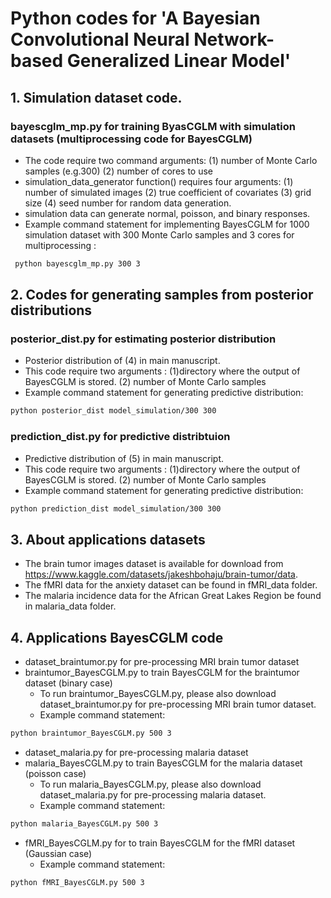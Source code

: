 # Python codes for 'A Bayesian Convolutional Neural Network-based Generalized Linear Model'

## 1. Simulation dataset code. 
### bayescglm_mp.py for training ByasCGLM with simulation datasets (multiprocessing code for BayesCGLM)
* The code require two command arguments: (1) number of Monte Carlo samples (e.g.300) (2) number of cores to use
* simulation_data_generator function() requires four arguments:  (1) number of simulated images (2) true coefficient of covariates (3) grid size (4) seed number for random data generation.
* simulation data can generate normal, poisson, and binary responses. 
* Example command statement for implementing BayesCGLM for 1000 simulation dataset with 300 Monte Carlo samples and 3 cores for multiprocessing :
```diff
 python bayescglm_mp.py 300 3 
```
## 2. Codes for generating samples from posterior distributions 
### posterior_dist.py for estimating posterior distribution 
* Posterior distribution of (4) in main manuscript.
* This code require two arguments : (1)directory where the output of BayesCGLM is stored.  (2) number of Monte Carlo samples 
* Example command statement for generating predictive distribution:
```diff
python posterior_dist model_simulation/300 300
``` 
  
### prediction_dist.py for predictive distribtuion 
* Predictive distribution of (5) in main manuscript.
* This code require two arguments : (1)directory where the output of BayesCGLM is stored.  (2) number of Monte Carlo samples 
* Example command statement for generating predictive distribution:
```diff
python prediction_dist model_simulation/300 300
```
## 3. About applications datasets 
* The brain tumor images dataset is available for download from https://www.kaggle.com/datasets/jakeshbohaju/brain-tumor/data.
* The fMRI data for the anxiety dataset can be found in fMRI_data folder.
* The malaria incidence data for the African Great Lakes Region be found in malaria_data folder.

## 4. Applications BayesCGLM code
* dataset_braintumor.py for pre-processing MRI brain tumor dataset
* braintumor_BayesCGLM.py to train BayesCGLM for the braintumor dataset (binary case)
  - To run braintumor_BayesCGLM.py, please also download dataset_braintumor.py for pre-processing MRI brain tumor dataset.
  - Example command statement:
```diff
python braintumor_BayesCGLM.py 500 3 
```
* dataset_malaria.py for pre-processing malaria dataset
* malaria_BayesCGLM.py to train BayesCGLM for the malaria dataset (poisson case)
  - To run malaria_BayesCGLM.py, please also download dataset_malaria.py for pre-processing malaria dataset.
  - Example command statement:
```diff
python malaria_BayesCGLM.py 500 3 
```
* fMRI_BayesCGLM.py for to train BayesCGLM for the fMRI dataset (Gaussian case)
  - Example command statement:
```diff
python fMRI_BayesCGLM.py 500 3 
```
